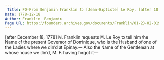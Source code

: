 ```yaml
---
 Title: FO-From Benjamin Franklin to [Jean-Baptiste] Le Roy, [after 18 December 1778]
Date: 1778-12-18
Author: Franklin, Benjamin
Page URL: https://founders.archives.gov/documents/Franklin/01-28-02-0193
---
```


[after December 18, 1778]
M. Franklin requests M. Le Roy to tell him the Name of the present Governor of Dominique, who is the Husband of one of the Ladies where we din’d at Epinay.—
Also the Name of the Gentleman at whose house we din’d, M. F. having forgot it—

